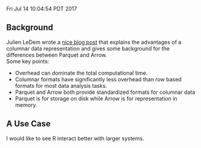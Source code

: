 Fri Jul 14 10:04:54 PDT 2017

## Background

Julien LeDem wrote a [nice blog
post](http://www.kdnuggets.com/2017/02/apache-arrow-parquet-columnar-data.html)
that explains the advantages of a columnar data representation and gives
some background for the differences between Parquet and Arrow.  
Some key points:
- Overhead can dominate the total computational time.
- Columnar formats have significantly less overhead than row based formats
  for most data analysis tasks.
- Parquet and Arrow both provide standardized formats for columnar data
- Parquet is for storage on disk while Arrow is for representation in
  memory.


## A Use Case

I would like to see R interact better with larger systems.
